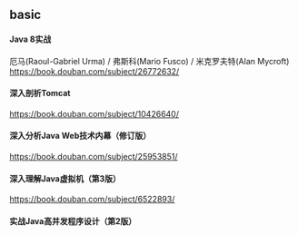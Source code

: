 ## basic
#### Java 8实战
厄马(Raoul-Gabriel Urma) / 弗斯科(Mario Fusco) / 米克罗夫特(Alan Mycroft)
https://book.douban.com/subject/26772632/
#### 深入剖析Tomcat
https://book.douban.com/subject/10426640/
#### 深入分析Java Web技术内幕（修订版）
https://book.douban.com/subject/25953851/
#### 深入理解Java虚拟机（第3版）
https://book.douban.com/subject/6522893/
#### 实战Java高并发程序设计（第2版）
